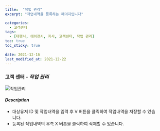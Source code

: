 ```yaml
---
title:  "작업 관리"
excerpt: "작업내역을 등록하는 페이지입니다"

categories:
  - 고객센터
tags:
  - [대행사, 에이전시, 지사, 고객센터, 작업 관리]
toc: true
toc_sticky: true
 
date: 2021-12-16
last_modified_at: 2021-12-22
---
```

### 고객 센터 - *작업 관리*
![작업관리]()

#### *Description*
- 대상유저 ID 및 작업내역을 입력 후 V 버튼을 클릭하여 작업내역을 저장할 수 있습니다.
- 등록된 작업내역의 우측 X 버튼을 클릭하여 삭제할 수 있습니다.

